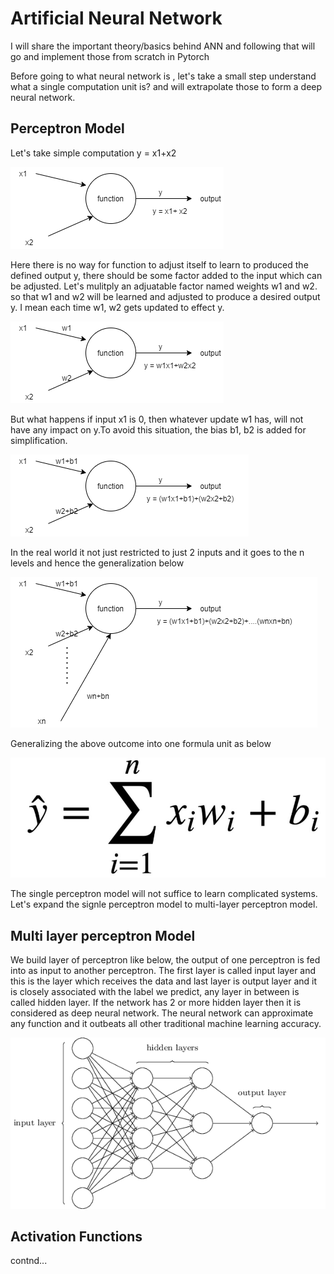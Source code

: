 # Artificial Neural Network

I will share the important theory/basics behind ANN and following that will go and implement those from scratch in Pytorch

Before going to what neural network is , let's take a small step understand what a single computation unit is? and will extrapolate those to form a deep neural network. 

## Perceptron Model

Let's take simple computation y = x1+x2

 ![alt text](https://github.com/barathvaj/NLP-Learning-And-Training/blob/master/Images/ANN1.png)  
 
Here there is no way for function to adjust itself to learn to produced the defined output y, there should be some factor added to the input which can be adjusted. 
Let's mulitply an adjuatable factor named weights w1 and w2. so that w1 and w2 will be learned and adjusted to produce a desired output y.
I mean each time w1, w2 gets updated to effect y.

 ![alt text](https://github.com/barathvaj/NLP-Learning-And-Training/blob/master/Images/ANN2.png)  
 
 But what happens if input x1 is 0, then whatever update w1 has, will not have any impact on y.To avoid this situation, the bias b1, b2 is added for simplification. 
 
  ![alt text](https://github.com/barathvaj/NLP-Learning-And-Training/blob/master/Images/ANN3.png)  
  
 In the real world it not just restricted to just 2 inputs and it goes to the n levels and hence the generalization below
 
  ![alt text](https://github.com/barathvaj/NLP-Learning-And-Training/blob/master/Images/ANN4.png)  
  
  
  Generalizing the above outcome into one formula unit as below
  
   ![alt text](https://github.com/barathvaj/NLP-Learning-And-Training/blob/master/Images/ANN5.JPG)  
   
   The single perceptron model will not suffice to learn complicated systems. Let's expand the signle perceptron model to multi-layer perceptron model.
   
   ## Multi layer perceptron Model
   
  We build layer of perceptron like below, the output of one perceptron is fed into as input to another perceptron. 
  The first layer is called input layer and this is the layer which receives the data and last layer is output layer and it is closely associated with the label we predict, any layer in between is called hidden layer. 
  If the network has 2 or more hidden layer then it is considered as deep neural network. The neural network can approximate any function and it outbeats all other traditional machine learning accuracy.
  
   ![alt text](https://github.com/barathvaj/NLP-Learning-And-Training/blob/master/Images/ANN6.png)  
   
   ## Activation Functions
   
  contnd...
  
  
  
  
  
 
 
